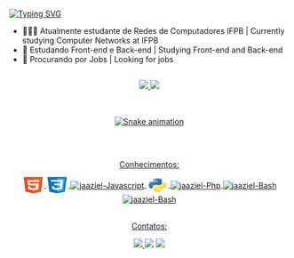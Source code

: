 
[![Typing SVG](https://readme-typing-svg.herokuapp.com?font=Fira+Code&pause=1000&width=435&lines=Ol%C3%A1%2C+eu+sou+Jaaziel+Silva!+%7C+Hi+there%2C+i'm+Jaaziel+Silva)](https://git.io/typing-svg)

- 👨🏾‍💻 Atualmente estudante de Redes de Computadores IFPB | Currently studying Computer Networks at IFPB
- 🌱 Estudando Front-end e Back-end | Studying Front-end and Back-end
- 🎯 Procurando por Jobs | Looking for jobs

##

<div align=center>
  <a href="https://github.com/JaazielSlv">
  <img height="140cm" src="https://github-readme-stats.vercel.app/api?username=JaazielSlv&show_icons=true&theme=tokyonight&include_all_commits=true&count_private=true"/>
  <img height="140cm" src="https://github-readme-stats.vercel.app/api/top-langs/?username=JaazielSlv&layout=compact&langs_count=19&theme=tokyonight"/>
</div>

##
<div align=center style="display: inline_block"><br>
<img src="https://raw.githubusercontent.com/JaazielSlv/jaazielslv/output/snake.svg" alt="Snake animation" />
</div>

##

<div align=center style="display: inline_block"><br>
  <p>Conhecimentos:</p>
  <img align="center" alt="jaaziel-HTML" height="30" width="40" src="https://raw.githubusercontent.com/devicons/devicon/master/icons/html5/html5-original.svg">
  <img align="center" alt="jaaziel-CSS" height="30" width="40" src="https://raw.githubusercontent.com/devicons/devicon/master/icons/css3/css3-original.svg">
  <img align="center" alt="jaaziel-Javascript" height="30" width="40" src="https://cdn.jsdelivr.net/gh/devicons/devicon@latest/icons/javascript/javascript-original.svg" />    
  <img align="center" alt="jaaziel-Python" height="30" width="40" src="https://raw.githubusercontent.com/devicons/devicon/master/icons/python/python-original.svg">
  <img align="center" alt="jaaziel-Php" height="30" width="40" src="https://cdn.jsdelivr.net/gh/devicons/devicon@latest/icons/php/php-original.svg" />
  <img align="center" alt="jaaziel-Bash" height="30" width="40" src="https://cdn.jsdelivr.net/gh/devicons/devicon@latest/icons/bash/bash-original.svg" />
  <img align="center" alt="jaaziel-Bash" height="30" width="40" src="https://cdn.jsdelivr.net/gh/devicons/devicon@latest/icons/linux/linux-original.svg" />
</div

##
 
<div align=center style="display: inline_block"><br> 
  <p>Contatos:</p>
  <a href="https://www.instagram.com/jaazielslv?igsh=MzR2cHhyNnVjdjU2" target="_blank"><img src="https://img.shields.io/badge/-Instagram-%23E4405F?style=for-the-badge&logo=instagram&logoColor=white" target="_blank">
  <a href = "mailto:jaaziel.b.silva@gmail.com"><img src="https://img.shields.io/badge/-Gmail-%23333?style=for-the-badge&logo=gmail&logoColor=white" target="_blank"></a>
  <a href="https://www.linkedin.com/in/jaaziel-batista-da-silva" target="_blank"><img src="https://img.shields.io/badge/-LinkedIn-%230077B5?style=for-the-badge&logo=linkedin&logoColor=white" target="_blank"></a> 
</div>
